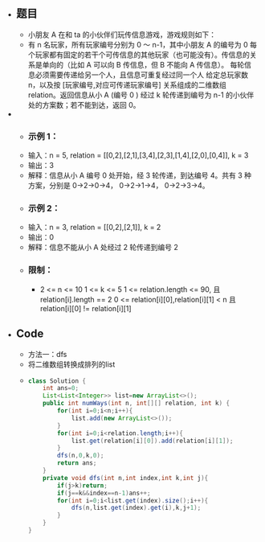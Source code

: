- ## 题目
	- 小朋友 A 在和 ta 的小伙伴们玩传信息游戏，游戏规则如下：
	- 有 n 名玩家，所有玩家编号分别为 0 ～ n-1，其中小朋友 A 的编号为 0
	  每个玩家都有固定的若干个可传信息的其他玩家（也可能没有）。传信息的关系是单向的（比如 A 可以向 B 传信息，但 B 不能向 A 传信息）。
	  每轮信息必须需要传递给另一个人，且信息可重复经过同一个人
	  给定总玩家数 n，以及按 [玩家编号,对应可传递玩家编号] 关系组成的二维数组 relation。返回信息从小 A (编号 0 ) 经过 k 轮传递到编号为 n-1 的小伙伴处的方案数；若不能到达，返回 0。
-
	- ### 示例 1：
	- 输入：n = 5, relation = [[0,2],[2,1],[3,4],[2,3],[1,4],[2,0],[0,4]], k = 3
	- 输出：3
	- 解释：信息从小 A 编号 0 处开始，经 3 轮传递，到达编号 4。共有 3 种方案，分别是 0->2->0->4， 0->2->1->4， 0->2->3->4。
	- ### 示例 2：
	- 输入：n = 3, relation = [[0,2],[2,1]], k = 2
	- 输出：0
	- 解释：信息不能从小 A 处经过 2 轮传递到编号 2
	- ### 限制：
		- 2 <= n <= 10
		  1 <= k <= 5
		  1 <= relation.length <= 90, 且 relation[i].length == 2
		  0 <= relation[i][0],relation[i][1] < n 且 relation[i][0] != relation[i][1]
- ## Code
	- 方法一：dfs
	- 将二维数组转换成排列的list
	- ```java
	  class Solution {
	      int ans=0;
	      List<List<Integer>> list=new ArrayList<>();
	      public int numWays(int n, int[][] relation, int k) {
	          for(int i=0;i<n;i++){
	              list.add(new ArrayList<>());
	          }
	          for(int i=0;i<relation.length;i++){
	              list.get(relation[i][0]).add(relation[i][1]);
	          }
	          dfs(n,0,k,0);
	          return ans;
	      }
	      private void dfs(int n,int index,int k,int j){
	          if(j>k)return;
	          if(j==k&&index==n-1)ans++;
	          for(int i=0;i<list.get(index).size();i++){
	              dfs(n,list.get(index).get(i),k,j+1);
	          }
	      }
	  }
	  ```